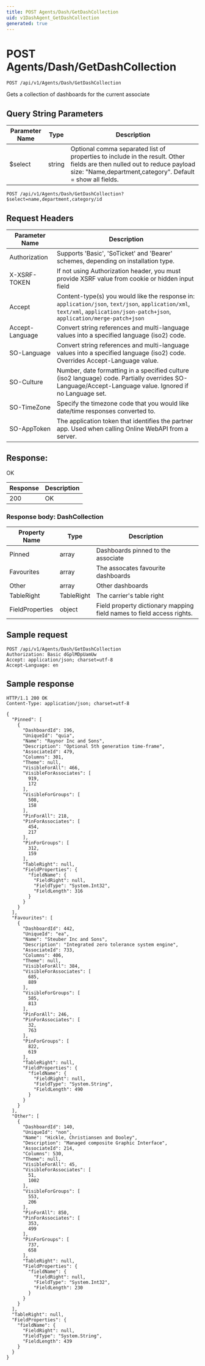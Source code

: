 ```yaml
---
title: POST Agents/Dash/GetDashCollection
uid: v1DashAgent_GetDashCollection
generated: true
---
```


# POST Agents/Dash/GetDashCollection

```http
POST /api/v1/Agents/Dash/GetDashCollection
```

Gets a collection of dashboards for the current associate







## Query String Parameters

| Parameter Name | Type |  Description |
|----------------|------|--------------|
| $select | string |  Optional comma separated list of properties to include in the result. Other fields are then nulled out to reduce payload size: "Name,department,category". Default = show all fields. |

```http
POST /api/v1/Agents/Dash/GetDashCollection?$select=name,department,category/id
```


## Request Headers

| Parameter Name | Description |
|----------------|-------------|
| Authorization  | Supports 'Basic', 'SoTicket' and 'Bearer' schemes, depending on installation type. |
| X-XSRF-TOKEN   | If not using Authorization header, you must provide XSRF value from cookie or hidden input field |
| Accept         | Content-type(s) you would like the response in: `application/json`, `text/json`, `application/xml`, `text/xml`, `application/json-patch+json`, `application/merge-patch+json` |
| Accept-Language | Convert string references and multi-language values into a specified language (iso2) code. |
| SO-Language | Convert string references and multi-language values into a specified language (iso2) code. Overrides Accept-Language value. |
| SO-Culture | Number, date formatting in a specified culture (iso2 language) code. Partially overrides SO-Language/Accept-Language value. Ignored if no Language set. |
| SO-TimeZone | Specify the timezone code that you would like date/time responses converted to. |
| SO-AppToken | The application token that identifies the partner app. Used when calling Online WebAPI from a server. |


## Response:

OK

| Response | Description |
|----------------|-------------|
| 200 | OK |

### Response body: DashCollection

| Property Name | Type |  Description |
|----------------|------|--------------|
| Pinned | array | Dashboards pinned to the associate |
| Favourites | array | The assocates favourite dashboards |
| Other | array | Other dashboards |
| TableRight | TableRight | The carrier's table right |
| FieldProperties | object | Field property dictionary mapping field names to field access rights. |

## Sample request

```http!
POST /api/v1/Agents/Dash/GetDashCollection
Authorization: Basic dGplMDpUamUw
Accept: application/json; charset=utf-8
Accept-Language: en
```

## Sample response

```http_
HTTP/1.1 200 OK
Content-Type: application/json; charset=utf-8

{
  "Pinned": [
    {
      "DashboardId": 196,
      "UniqueId": "quia",
      "Name": "Raynor Inc and Sons",
      "Description": "Optional 5th generation time-frame",
      "AssociateId": 479,
      "Columns": 301,
      "Theme": null,
      "VisibleForAll": 466,
      "VisibleForAssociates": [
        919,
        172
      ],
      "VisibleForGroups": [
        508,
        158
      ],
      "PinForAll": 218,
      "PinForAssociates": [
        454,
        217
      ],
      "PinForGroups": [
        312,
        159
      ],
      "TableRight": null,
      "FieldProperties": {
        "fieldName": {
          "FieldRight": null,
          "FieldType": "System.Int32",
          "FieldLength": 316
        }
      }
    }
  ],
  "Favourites": [
    {
      "DashboardId": 442,
      "UniqueId": "ea",
      "Name": "Steuber Inc and Sons",
      "Description": "Integrated zero tolerance system engine",
      "AssociateId": 733,
      "Columns": 406,
      "Theme": null,
      "VisibleForAll": 384,
      "VisibleForAssociates": [
        685,
        889
      ],
      "VisibleForGroups": [
        585,
        813
      ],
      "PinForAll": 246,
      "PinForAssociates": [
        32,
        763
      ],
      "PinForGroups": [
        822,
        619
      ],
      "TableRight": null,
      "FieldProperties": {
        "fieldName": {
          "FieldRight": null,
          "FieldType": "System.String",
          "FieldLength": 490
        }
      }
    }
  ],
  "Other": [
    {
      "DashboardId": 140,
      "UniqueId": "non",
      "Name": "Hickle, Christiansen and Dooley",
      "Description": "Managed composite Graphic Interface",
      "AssociateId": 214,
      "Columns": 530,
      "Theme": null,
      "VisibleForAll": 45,
      "VisibleForAssociates": [
        51,
        1002
      ],
      "VisibleForGroups": [
        553,
        206
      ],
      "PinForAll": 850,
      "PinForAssociates": [
        353,
        499
      ],
      "PinForGroups": [
        737,
        658
      ],
      "TableRight": null,
      "FieldProperties": {
        "fieldName": {
          "FieldRight": null,
          "FieldType": "System.Int32",
          "FieldLength": 230
        }
      }
    }
  ],
  "TableRight": null,
  "FieldProperties": {
    "fieldName": {
      "FieldRight": null,
      "FieldType": "System.String",
      "FieldLength": 439
    }
  }
}
```